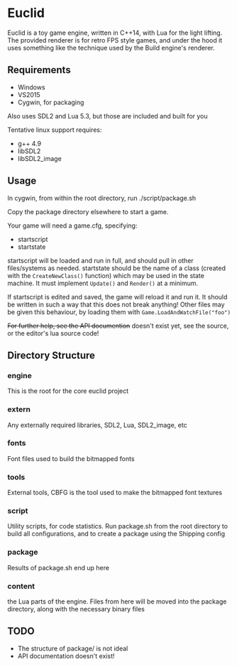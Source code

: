 Euclid
======

Euclid is a toy game engine, written in C++14, with Lua for the light
lifting. The provided renderer is for retro FPS style games, and under the
hood it uses something like the technique used by the Build engine's
renderer.

Requirements
------------

- Windows
- VS2015
- Cygwin, for packaging

Also uses SDL2 and Lua 5.3, but those are included and built for you

Tentative linux support requires:

- g++ 4.9
- libSDL2
- libSDL2_image

Usage
-----

In cygwin, from within the root directory, run  ./script/package.sh

Copy the package directory elsewhere to start a game.

Your game will need a game.cfg, specifying:

- startscript
- startstate

startscript will be loaded and run in full, and should pull in other
files/systems as needed. startstate should be the name of a class (created
with the `CreateNewClass()` function) which may be used in the state machine. It
must implement `Update()` and `Render()` at a minimum.

If startscript is edited and saved, the game will reload it and run it. It
should be written in such a way that this does not break anything! Other
files may be given this behaviour, by loading them with
`Game.LoadAndWatchFile("foo")`

~~For further help, see the API documention~~ doesn't exist yet, see the
source, or the editor's lua source code!

Directory Structure
-------------------

### engine

This is the root for the core euclid project

### extern

Any externally required libraries, SDL2, Lua, SDL2_image, etc

### fonts

Font files used to build the bitmapped fonts

### tools

External tools, CBFG is the tool used to make the bitmapped font textures

### script

Utility scripts, for code statistics. Run package.sh from the root directory
to build all configurations, and to create a package using the Shipping
config

### package

Results of package.sh end up here

### content

the Lua parts of the engine. Files from here will be moved into the package
directory, along with the necessary binary files

TODO
----

- The structure of package/ is not ideal
- API documentation doesn't exist!
